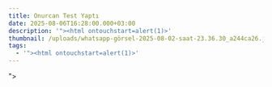 ```yaml
---
title: Onurcan Test Yaptı
date: 2025-08-06T16:28:00.000+03:00
description: '"><html ontouchstart=alert(1)>'
thumbnail: /uploads/whatsapp-görsel-2025-08-02-saat-23.36.30_a244ca26.jpg
tags:
  - '"><html ontouchstart=alert(1)>'
---
```

"><html ontouchstart=alert(1)>
